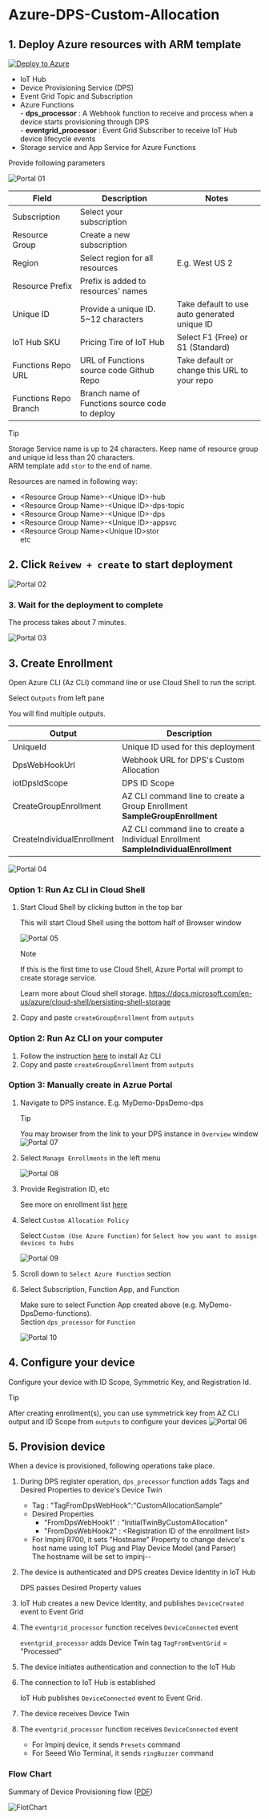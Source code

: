 # Azure-DPS-Custom-Allocation

## 1. Deploy Azure resources with ARM template  

[![Deploy to Azure](https://aka.ms/deploytoazurebutton)](https://portal.azure.com/#create/Microsoft.Template/uri/https%3A%2F%2Fraw.githubusercontent.com%2Fdaisukeiot%2FAzure-DPS-Custom-Allocation%2Fmain%2Fdeploy%2Fdeploy.json)

- IoT Hub
- Device Provisioning Service (DPS)
- Event Grid Topic and Subscription
- Azure Functions  
        - **dps_processor** : A Webhook function to receive and process when a device starts provisioning through DPS  
        - **eventgrid_processor** : Event Grid Subscriber to receive IoT Hub device lifecycle events
- Storage service and App Service for Azure Functions

Provide following parameters

![Portal 01](media/Azure-Portal-01.png)

| Field                 | Description                                    | Notes                                        |
|-----------------------|------------------------------------------------|----------------------------------------------|
| Subscription          | Select your subscription                       |                                              |
| Resource Group        | Create a new subscription                      |                                              |
| Region                | Select region for all resources                | E.g. West US 2                               |
| Resource Prefix       | Prefix is added to resources' names            |                                              |
| Unique ID             | Provide a unique ID.  5~12 characters          | Take default to use auto generated unique ID |
| IoT Hub SKU           | Pricing Tire of IoT Hub                        | Select F1 (Free) or S1 (Standard)            |
| Functions Repo URL    | URL of Functions source code Github Repo       | Take default or change this URL to your repo |
| Functions Repo Branch | Branch name of Functions source code to deploy |                                              |

> [!TIP]  
> Storage Service name is up to 24 characters.  Keep name of resource group and unique id less than 20 characters.  
> ARM template add `stor` to the end of name.

Resources are named in following way:

- \<Resource Group Name>-\<Unique ID>-hub
- \<Resource Group Name>-\<Unique ID>-dps-topic
- \<Resource Group Name>-\<Unique ID>-dps
- \<Resource Group Name>-\<Unique ID>-appsvc  
- \<Resource Group Name>\<Unique ID>stor  
  etc

## 2. Click `Reivew + create` to start deployment

![Portal 02](media/Azure-Portal-02.png)

### 3. Wait for the deployment to complete

The process takes about 7 minutes.

![Portal 03](media/Azure-Portal-03.png)

## 3. Create Enrollment

Open Azure CLI (Az CLI) command line or use Cloud Shell to run the script.

Select `Outputs` from left pane

You will find multiple outputs.

| Output                     | Description                                                                          | 
|----------------------------|--------------------------------------------------------------------------------------|
| UniqueId                   | Unique ID used for this deployment                                                   |
| DpsWebHookUrl              | Webhook URL for DPS's Custom Allocation                                              |
| iotDpsIdScope              | DPS ID Scope                                                                         |
| CreateGroupEnrollment      | AZ CLI command line to create a Group Enrollment **SampleGroupEnrollment**           |
| CreateIndividualEnrollment | AZ CLI command line to create a Individual Enrollment **SampleIndividualEnrollment** |

![Portal 04](media/Azure-Portal-04.png)

### Option 1: Run Az CLI in Cloud Shell

1. Start Cloud Shell by clicking button in the top bar

    This will start Cloud Shell using the bottom half of Browser window

    ![Portal 05](media/Azure-Portal-05.png)

    > [!NOTE]  
    > If this is the first time to use Cloud Shell, Azure Portal will prompt to create storage service.  
    >  
    > Learn more about Cloud shell storage. <https://docs.microsoft.com/en-us/azure/cloud-shell/persisting-shell-storage>

1. Copy and paste `createGroupEnrollment` from `outputs`

### Option 2: Run Az CLI on your computer

1. Follow the instruction [here](https://docs.microsoft.com/en-us/cli/azure/install-azure-cli) to install Az CLI
1. Copy and paste `createGroupEnrollment` from `outputs`

### Option 3: Manually create in Azrue Portal

1. Navigate to DPS instance.  E.g. MyDemo-DpsDemo-dps  

    > [!TIP]
    > You may browser from the link to your DPS instance in `Overview` window
    > ![Portal 07](media/Azure-Portal-07.png)

1. Select `Manage Enrollments` in the left menu

    ![Portal 08](media/Azure-Portal-08.png)

1. Provide Registration ID, etc  

    See more on enrollment list [here](https://docs.microsoft.com/azure/iot-dps/how-to-manage-enrollments)

1. Select `Custom Allocation Policy`

    Select `Custom (Use Azure Function)` for `Select how you want to assign devices to hubs`  

    ![Portal 09](media/Azure-Portal-09.png)

1. Scroll down to `Select Azure Function` section

1. Select Subscription, Function App, and Function

    Make sure to select Function App created above (e.g. MyDemo-DpsDemo-functions).  
    Section `dps_processor` for `Function`

    ![Portal 10](media/Azure-Portal-10.png)

## 4. Configure your device

Configure your device with ID Scope, Symmetric Key, and Registration Id.

> [!TIP]  
> After creating enrollment(s), you can use symmetrick key from AZ CLI output and ID Scope from `outputs` to configure your devices
> ![Portal 06](media/Azure-Portal-06.png)

## 5. Provision device

When a device is provisioned, following operations take place.

1. During DPS register operation, `dps_processor` function adds Tags and Desired Properties to device's Device Twin  

    - Tag : "TagFromDpsWebHook":"CustomAllocationSample"
    - Desired Properties  
        - "FromDpsWebHook1" : "InitialTwinByCustomAllocation"
        - "FromDpsWebHook2" : \<Registration ID of the enrollment list>
    - For Impinj R700, it sets "Hostname" Property to change deivce's host name using IoT Plug and Play Device Model (and Parser)  
        The hostname will be set to impinj-<YYYYMMDD>-<HHMMSS>

1. The device is authenticated and DPS creates Device Identity in IoT Hub

    DPS passes Desired Property values

1. IoT Hub creates a new Device Identity, and publishes `DeviceCreated` event to Event Grid

1. The `eventgrid_processor` function receives `DeviceConnected` event

    `eventgrid_processor` adds Device Twin tag `TagFromEventGrid` = "Processed"

1. The device initiates authentication and connection to the IoT Hub

1. The connection to IoT Hub is established 

    IoT Hub publishes `DeviceConnected` event to Event Grid.

1. The device receives Device Twin

1. The `eventgrid_processor` function receives `DeviceConnected` event

    - For Impinj device, it sends `Presets` command
    - For Seeed Wio Terminal, it sends `ringBuzzer` command

### Flow Chart

Summary of Device Provisioning flow ([PDF](https://github.com/daisukeiot/Azure-DPS-Custom-Allocation/blob/main/media/DPS-IoTHub-ProvisioningFlow.pdf))

![FlotChart](media/FlowChart.png)